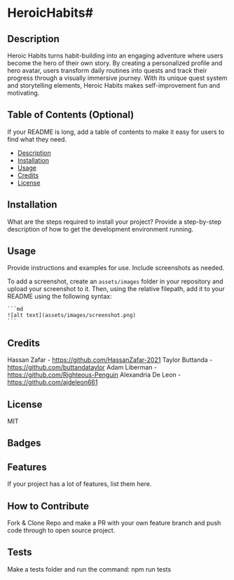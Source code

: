 # HeroicHabits# <Your-Project-Title>

## Description

Heroic Habits turns habit-building into an engaging adventure where users become the hero of their own story. By creating a personalized profile and hero avatar, users transform daily routines into quests and track their progress through a visually immersive journey. With its unique quest system and storytelling elements, Heroic Habits makes self-improvement fun and motivating.

## Table of Contents (Optional)

If your README is long, add a table of contents to make it easy for users to find what they need.

- [Description](#description)
- [Installation](#installation)
- [Usage](#usage)
- [Credits](#credits)
- [License](#license)

## Installation

What are the steps required to install your project? Provide a step-by-step description of how to get the development environment running.

## Usage

Provide instructions and examples for use. Include screenshots as needed.

To add a screenshot, create an `assets/images` folder in your repository and upload your screenshot to it. Then, using the relative filepath, add it to your README using the following syntax:

    ```md
    ![alt text](assets/images/screenshot.png)
    ```

## Credits

Hassan Zafar - https://github.com/HassanZafar-2021
Taylor Buttanda - https://github.com/buttandataylor
Adam Liberman - https://github.com/Righteous-Penguin
Alexandria De Leon - https://github.com/ajdeleon661

## License

MIT



## Badges


## Features

If your project has a lot of features, list them here.

## How to Contribute

Fork & Clone Repo and make a PR with your own feature branch and push code through to open source project.

## Tests

Make a tests folder and run the command: npm run tests
